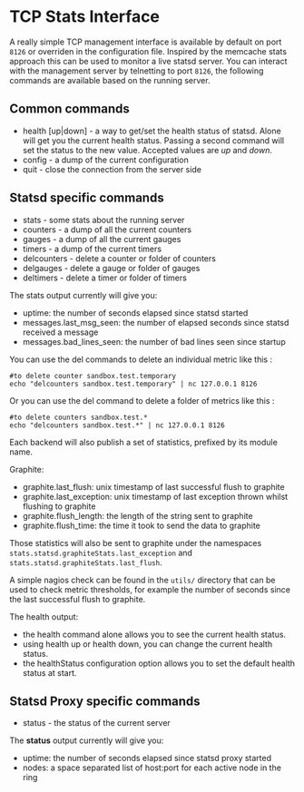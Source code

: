 # TCP Stats Interface

A really simple TCP management interface is available by default on port `8126`
or overriden in the configuration file. Inspired by the memcache stats approach
this can be used to monitor a live statsd server.  You can interact with the
management server by telnetting to port `8126`, the following commands are
available based on the running server.

## Common commands

* health [up|down] - a way to get/set the health status of statsd. Alone will get you the current health status. Passing a second command will set the status to the new value. Accepted values are _up_ and _down_.
* config - a dump of the current configuration
* quit - close the connection from the server side

## Statsd specific commands

* stats - some stats about the running server
* counters - a dump of all the current counters
* gauges - a dump of all the current gauges
* timers - a dump of the current timers
* delcounters - delete a counter or folder of counters
* delgauges - delete a gauge or folder of gauges
* deltimers - delete a timer or folder of timers

The stats output currently will give you:

* uptime: the number of seconds elapsed since statsd started
* messages.last_msg_seen: the number of elapsed seconds since statsd received a message
* messages.bad_lines_seen: the number of bad lines seen since startup

You can use the del commands to delete an individual metric like this :

    #to delete counter sandbox.test.temporary
    echo "delcounters sandbox.test.temporary" | nc 127.0.0.1 8126

Or you can use the del command to delete a folder of metrics like this :

    #to delete counters sandbox.test.*
    echo "delcounters sandbox.test.*" | nc 127.0.0.1 8126


Each backend will also publish a set of statistics, prefixed by its module name.

Graphite:

* graphite.last_flush: unix timestamp of last successful flush to graphite
* graphite.last_exception: unix timestamp of last exception thrown whilst flushing to graphite
* graphite.flush_length: the length of the string sent to graphite
* graphite.flush_time: the time it took to send the data to graphite

Those statistics will also be sent to graphite under the namespaces
`stats.statsd.graphiteStats.last_exception` and
`stats.statsd.graphiteStats.last_flush`.

A simple nagios check can be found in the `utils/` directory that can be used to
check metric thresholds, for example the number of seconds since the last
successful flush to graphite.

The health output:
* the health command alone allows you to see the current health status.
* using health up or health down, you can change the current health status.
* the healthStatus configuration option allows you to set the default health status at start.

## Statsd Proxy specific commands

* status - the status of the current server

The __status__ output currently will give you:

* uptime: the number of seconds elapsed since statsd proxy started
* nodes: a space separated list of host:port for each active node in the ring
